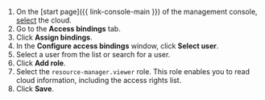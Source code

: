 1. On the [start page]({{ link-console-main }}) of the management console, [select](../../resource-manager/operations/cloud/switch-cloud.md) the cloud.
1. Go to the **Access bindings** tab.
1. Click **Assign bindings**.
1. In the **Configure access bindings** window, click **Select user**.
1. Select a user from the list or search for a user.
1. Click **Add role**.
1. Select the `resource-manager.viewer` role. This role enables you to read cloud information, including the access rights list.
1. Click **Save**.